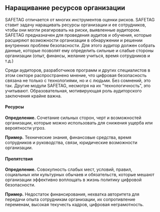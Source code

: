 
## Наращивание ресурсов организации

SAFETAG отличается от многих инструментов оценки рисков. SAFETAG ставит задачу наращивать ресурсы организации и ее сотрудников, чтобы они могли реагировать на риски, выявленные аудитором. SAFETAG предназначен для проведения аудитов и обучения, которые расширяют возможности организации в обнаружении и решении внутренних проблем безопасности. Для этого аудитор должен собрать данные, которые позволят ему определить сильные и слабые стороны организации (опыт, финансы, желание учиться, время сотрудников и т.д.)

Среди аудиторов, разработчиков программ и других специалистов в этом секторе распространено мнение, что цифровая безопасность связана не только с технологиями, но и с людьми. Без сомнений, это так. Другие модули SAFETAG, несмотря на их "технологичность", это учитывают. Образовательная, мотивирующая роль аудиторского заключения крайне важна.

#### Ресурсы

**Определение.** Сочетание сильных сторон, черт и возможностей организации, которые можно использовать для снижения ущерба или вероятности угроз.

**Пример.** Технические знания, финансовые средства, время сотрудников и руководства, связи, юридические возможности организации.

#### Препятствия

**Определение.** Совокупность слабых мест, условий, правил, социальных или культурных обычаев и обязательств, которые мешают организации эффективно воплощать в жизнь политику цифровой безопасности.

**Пример.** Недостаток финансирования, нехватка авторитета для передачи опыта сотрудникам организации, их сопротивление переменам, высокая текучесть кадров, цифровая неграмотность.

